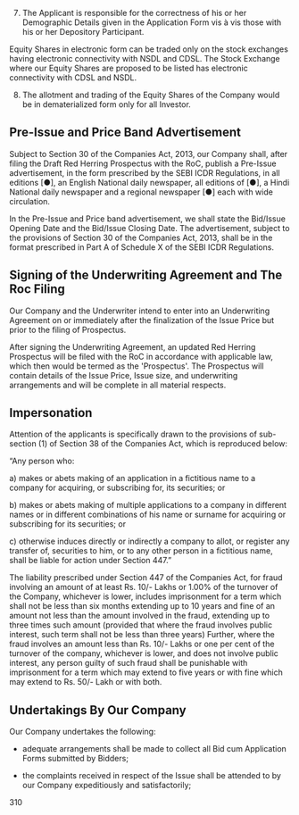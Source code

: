 7. The Applicant is responsible for the correctness of his or her Demographic Details given in the Application Form vis à vis those with his or her Depository Participant.

Equity Shares in electronic form can be traded only on the stock exchanges having electronic connectivity with NSDL and CDSL. The Stock Exchange where our Equity Shares are proposed to be listed has electronic connectivity with CDSL and NSDL.

8. The allotment and trading of the Equity Shares of the Company would be in dematerialized form only for all Investor.

## Pre-Issue and Price Band Advertisement

Subject to Section 30 of the Companies Act, 2013, our Company shall, after filing the Draft Red Herring Prospectus with the RoC, publish a Pre-Issue advertisement, in the form prescribed by the SEBI ICDR Regulations, in all editions [●], an English National daily newspaper, all editions of [●], a Hindi National daily newspaper and a regional newspaper [●] each with wide circulation.

In the Pre-Issue and Price band advertisement, we shall state the Bid/Issue Opening Date and the Bid/Issue Closing Date. The advertisement, subject to the provisions of Section 30 of the Companies Act, 2013, shall be in the format prescribed in Part A of Schedule X of the SEBI ICDR Regulations.

## Signing of the Underwriting Agreement and The Roc Filing

Our Company and the Underwriter intend to enter into an Underwriting Agreement on or immediately after the finalization of the Issue Price but prior to the filing of Prospectus.

After signing the Underwriting Agreement, an updated Red Herring Prospectus will be filed with the RoC in accordance with applicable law, which then would be termed as the 'Prospectus'. The Prospectus will contain details of the Issue Price, Issue size, and underwriting arrangements and will be complete in all material respects.

## Impersonation

Attention of the applicants is specifically drawn to the provisions of sub-section (1) of Section 38 of the Companies Act, which is reproduced below:

“Any person who:

a) makes or abets making of an application in a fictitious name to a company for acquiring, or subscribing for, its securities; or

b) makes or abets making of multiple applications to a company in different names or in different combinations of his name or surname for acquiring or subscribing for its securities; or

c) otherwise induces directly or indirectly a company to allot, or register any transfer of, securities to him, or to any other person in a fictitious name, shall be liable for action under Section 447.”

The liability prescribed under Section 447 of the Companies Act, for fraud involving an amount of at least Rs. 10/- Lakhs or 1.00% of the turnover of the Company, whichever is lower, includes imprisonment for a term which shall not be less than six months extending up to 10 years and fine of an amount not less than the amount involved in the fraud, extending up to three times such amount (provided that where the fraud involves public interest, such term shall not be less than three years) Further, where the fraud involves an amount less than Rs. 10/- Lakhs or one per cent of the turnover of the company, whichever is lower, and does not involve public interest, any person guilty of such fraud shall be punishable with imprisonment for a term which may extend to five years or with fine which may extend to Rs. 50/- Lakh or with both.

## Undertakings By Our Company

Our Company undertakes the following:

* adequate arrangements shall be made to collect all Bid cum Application Forms submitted by Bidders;

* the complaints received in respect of the Issue shall be attended to by our Company expeditiously and satisfactorily;

310